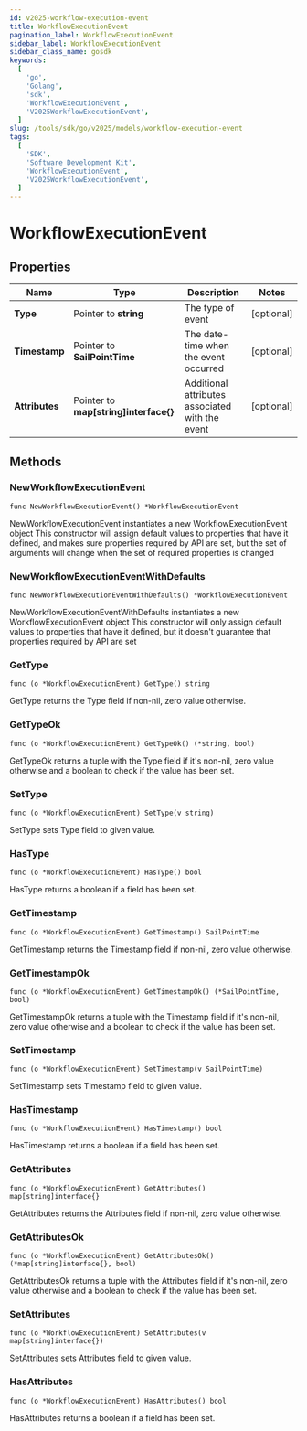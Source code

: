 ```yaml
---
id: v2025-workflow-execution-event
title: WorkflowExecutionEvent
pagination_label: WorkflowExecutionEvent
sidebar_label: WorkflowExecutionEvent
sidebar_class_name: gosdk
keywords:
  [
    'go',
    'Golang',
    'sdk',
    'WorkflowExecutionEvent',
    'V2025WorkflowExecutionEvent',
  ]
slug: /tools/sdk/go/v2025/models/workflow-execution-event
tags:
  [
    'SDK',
    'Software Development Kit',
    'WorkflowExecutionEvent',
    'V2025WorkflowExecutionEvent',
  ]
---
```


# WorkflowExecutionEvent

## Properties

| Name | Type | Description | Notes |
| --- | --- | --- | --- |
| **Type** | Pointer to **string** | The type of event | [optional] |
| **Timestamp** | Pointer to **SailPointTime** | The date-time when the event occurred | [optional] |
| **Attributes** | Pointer to **map[string]interface{}** | Additional attributes associated with the event | [optional] |

## Methods

### NewWorkflowExecutionEvent

`func NewWorkflowExecutionEvent() *WorkflowExecutionEvent`

NewWorkflowExecutionEvent instantiates a new WorkflowExecutionEvent object This constructor will assign default values to properties that have it defined, and makes sure properties required by API are set, but the set of arguments will change when the set of required properties is changed

### NewWorkflowExecutionEventWithDefaults

`func NewWorkflowExecutionEventWithDefaults() *WorkflowExecutionEvent`

NewWorkflowExecutionEventWithDefaults instantiates a new WorkflowExecutionEvent object This constructor will only assign default values to properties that have it defined, but it doesn't guarantee that properties required by API are set

### GetType

`func (o *WorkflowExecutionEvent) GetType() string`

GetType returns the Type field if non-nil, zero value otherwise.

### GetTypeOk

`func (o *WorkflowExecutionEvent) GetTypeOk() (*string, bool)`

GetTypeOk returns a tuple with the Type field if it's non-nil, zero value otherwise and a boolean to check if the value has been set.

### SetType

`func (o *WorkflowExecutionEvent) SetType(v string)`

SetType sets Type field to given value.

### HasType

`func (o *WorkflowExecutionEvent) HasType() bool`

HasType returns a boolean if a field has been set.

### GetTimestamp

`func (o *WorkflowExecutionEvent) GetTimestamp() SailPointTime`

GetTimestamp returns the Timestamp field if non-nil, zero value otherwise.

### GetTimestampOk

`func (o *WorkflowExecutionEvent) GetTimestampOk() (*SailPointTime, bool)`

GetTimestampOk returns a tuple with the Timestamp field if it's non-nil, zero value otherwise and a boolean to check if the value has been set.

### SetTimestamp

`func (o *WorkflowExecutionEvent) SetTimestamp(v SailPointTime)`

SetTimestamp sets Timestamp field to given value.

### HasTimestamp

`func (o *WorkflowExecutionEvent) HasTimestamp() bool`

HasTimestamp returns a boolean if a field has been set.

### GetAttributes

`func (o *WorkflowExecutionEvent) GetAttributes() map[string]interface{}`

GetAttributes returns the Attributes field if non-nil, zero value otherwise.

### GetAttributesOk

`func (o *WorkflowExecutionEvent) GetAttributesOk() (*map[string]interface{}, bool)`

GetAttributesOk returns a tuple with the Attributes field if it's non-nil, zero value otherwise and a boolean to check if the value has been set.

### SetAttributes

`func (o *WorkflowExecutionEvent) SetAttributes(v map[string]interface{})`

SetAttributes sets Attributes field to given value.

### HasAttributes

`func (o *WorkflowExecutionEvent) HasAttributes() bool`

HasAttributes returns a boolean if a field has been set.
